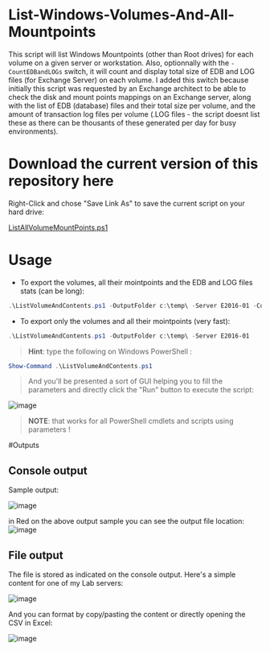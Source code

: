 # List-Windows-Volumes-And-All-Mountpoints
This script will list Windows Mountpoints (other than Root drives) for each volume on a given server or workstation. 
Also, optionnally with the ```-CountEDBandLOGs``` switch, it will count and display total size of EDB and LOG files (for Exchange Server) on each volume. I added this switch because initially this script was requested by an Exchange architect to be able to check the disk and mount points mappings on an Exchange server, along with the list of EDB (database) files and their total size per volume, and the amount of transaction log files per volume (.LOG files - the script doesnt list these as there can be thousants of these generated per day for busy environments).

# Download the current version of this repository here

Right-Click and chose "Save Link As" to save the current script on your hard drive:

[ListAllVolumeMountPoints.ps1](https://raw.githubusercontent.com/SammyKrosoft/List-Windows-Volumes-And-All-Mountpoints/main/ListAllVolumeMountPoints.ps1)

# Usage

- To export the volumes, all their mointpoints and the EDB and LOG files stats (can be long):
```powershell
.\ListVolumeAndContents.ps1 -OutputFolder c:\temp\ -Server E2016-01 -CountEDBandLOGs
```

- To export only the volumes and all their mointpoints (very fast):
```powershell
.\ListVolumeAndContents.ps1 -OutputFolder c:\temp\ -Server E2016-01
```

> **Hint**: type the following on Windows PowerShell :

```powershell
Show-Command .\ListVolumeAndContents.ps1
```

>And you'll be presented a sort of GUI helping you to fill the parameters and directly click the "Run" button to execute the script:

![image](https://user-images.githubusercontent.com/33433229/119203569-55434c80-ba61-11eb-9d3d-f8449cd7dd40.png)

>**NOTE**: that works for all PowerShell cmdlets and scripts using parameters !

#Outputs

## Console output

Sample output:

![image](https://user-images.githubusercontent.com/33433229/119164649-a421bf80-ba2a-11eb-8fa2-9d1a834af576.png)


in Red on the above output sample you can see the output file location:
![image](https://user-images.githubusercontent.com/33433229/119164854-d501f480-ba2a-11eb-9975-3bad028f8855.png)

## File output

The file is stored as indicated on the console output. Here's a simple content for one of my Lab servers:

![image](https://user-images.githubusercontent.com/33433229/119180328-28317280-ba3e-11eb-80f0-499977d91eb6.png)

And you can format by copy/pasting the content or directly opening the CSV in Excel:

![image](https://user-images.githubusercontent.com/33433229/119181179-3c29a400-ba3f-11eb-98e4-b431a74257cc.png)
